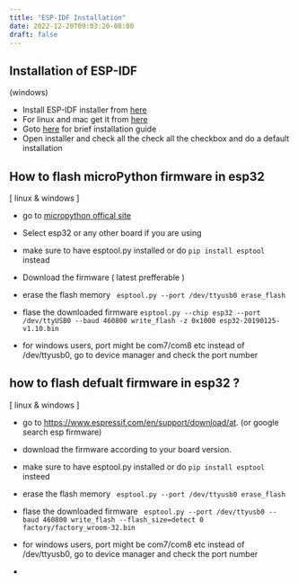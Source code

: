```yaml
---
title: "ESP-IDF Installation"
date: 2022-12-20T09:03:20-08:00
draft: false
---
```


## Installation of ESP-IDF
(windows)

- Install ESP-IDF installer from [here](https://dl.espressif.com/dl/esp-idf/?idf=4.4)
- For linux and mac get it from [here](https://docs.espressif.com/projects/esp-idf/en/latest/esp32/get-started/linux-macos-setup.html)
- Goto [here](https://docs.espressif.com/projects/esp-idf/en/stable/esp32/get-started/#get-started-get-esp-idf) for brief installation guide
- Open installer and check all the check all the checkbox and do a default installation

## How to flash microPython firmware in esp32 
[ linux & windows ]

- go to [micropython offical site](https://www.espressif.com/en/support/download/athttps://micropython.org/download/#esp32)  
- Select esp32 or any other board if you are using
- make sure to have esptool.py installed or do `pip install esptool` instead
- Download the firmware ( latest prefferable )
- erase the flash memory
        ``` esptool.py --port /dev/ttyusb0 erase_flash```

- flase the downloaded firmware
        ```esptool.py --chip esp32 --port /dev/ttyUSB0 --baud 460800 write_flash -z 0x1000 esp32-20190125-v1.10.bin```

- for windows users, port might be com7/com8 etc instead of /dev/ttyusb0, go to device manager and check the port number

## how to flash defualt firmware in esp32 ? 
[ linux & windows ]

- go to https://www.espressif.com/en/support/download/at. (or google search esp firmware)
- download the firmware according to your board version.
- make sure to have esptool.py installed or do `pip install esptool` insteed
- erase the flash memory
        ``` esptool.py --port /dev/ttyusb0 erase_flash```

- flase the downloaded firmware
        ``` esptool.py --port /dev/ttyusb0 --baud 460800 write_flash --flash_size=detect 0 factory/factory_wroom-32.bin```

- for windows users, port might be com7/com8 etc instead of /dev/ttyusb0, go to device manager and check the port number
- 